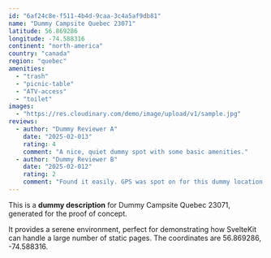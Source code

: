 ```yaml
---
id: "6af24c8e-f511-4b4d-9caa-3c4a5af9db81"
name: "Dummy Campsite Quebec 23071"
latitude: 56.869286
longitude: -74.588316
continent: "north-america"
country: "canada"
region: "quebec"
amenities:
  - "trash"
  - "picnic-table"
  - "ATV-access"
  - "toilet"
images:
  - "https://res.cloudinary.com/demo/image/upload/v1/sample.jpg"
reviews:
  - author: "Dummy Reviewer A"
    date: "2025-02-013"
    rating: 4
    comment: "A nice, quiet dummy spot with some basic amenities."
  - author: "Dummy Reviewer B"
    date: "2025-02-012"
    rating: 2
    comment: "Found it easily. GPS was spot on for this dummy location."
---
```


This is a **dummy description** for Dummy Campsite Quebec 23071, generated for the proof of concept.

It provides a serene environment, perfect for demonstrating how SvelteKit can handle a large number of static pages. The coordinates are 56.869286, -74.588316.
